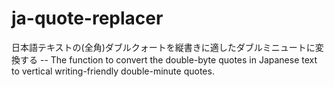 # ja-quote-replacer
日本語テキストの(全角)ダブルクォートを縦書きに適したダブルミニュートに変換する
-- The function to convert the double-byte quotes in Japanese text to vertical writing-friendly double-minute quotes.
